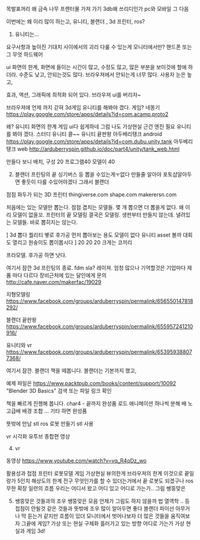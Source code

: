 목발표꺼리 왜 금속 나무  프렌터물 가져 가기
3db왜 쓰리디인가 pc와 모바일 그 다음

이번에는 왜 이리 많이 하는고, 유니티, 블랜더 , 3d 프린터, ros?

1. 유니티는...

 요구사항과 높아진 기대치 사이에서의 괴리
 다룰 수 있는게 모니터에서만?
 핸드폰 또는 그 무엇 하드웨어

ui 화면의 한계, 화면에 들이는 시간이 많고, 수정도 많고,
많은 부분을 보이것에 할애 하더라.
수준도 낮고, 안되는것도 많다.
브라우져에서 안되는게 너무 많다.
사용자 눈은 높고,

효과, 액션, 그래픽에 최적화 되어 있다.
브라우져  ui를 버리자~

브라우져애 언제 까지 갇혀
3d게임
유니티를 해봐야 겠다.
게임?
네똥기
https://play.google.com/store/apps/details?id=com.acamp.proto2

왜? 유니티 화면의 한계 게임 ui다 쉽게하네 그럼 나도 가상현실 근건 엔진 필요
유니티를 봐야 겠다. 스터디 유니티 콜~~
유니티 끝판왕
아두베리탱크 android
https://play.google.com/store/apps/details?id=com.dubu.unity.tank
아두베리탱크 web
http://arduberryspin.github.io/doc/part4/unity/tank_web.html

만들다 보니
배치, 구성 20
프로그램40
모델이 40

2. 블랜더
프린팅의 끝 싱기버스 등 뽑을 수있는게ㅜ없다 만들줄 알아야 포토샵알아두면 좋둣이 다룰 수있어야겠다
 그래서 블랜더

점점 화두가 되는 3D 프린터
thingiverse.com
shape.com
makerersn.com

처음에는 있는 모델만 뽑는다.
점점 겹치는 모델들.  몇 개 뽑으면 더 뽑을게 없다.
왜 이리 모델이 없을꼬.
프린터의 끝 모델링
결국은 모델링.
생판부터 만들지 않는데.
녈려있는 모델들. 바로 뽑히지는 않는다.

] 3d 뽑다 퀄리티 볗로 후가공 먼저 뽑아보는 용도 모델이 없다 유니티 asset 볼까 대회도 열리고
 원숭이도 뽑이봅시다
] 20 20 20 크게는 코끼리

프라모델.
후가공 하면 낫다.

여기서 잠깐 3d 프린팅의 종료.
fdm
sla?
레이져. 엄청 많으나
기억할것은 기업마다 제품 마다  다르다
장비근처에 있는 달인에게 문의
http://cafe.naver.com/makerfac/19029

지형모델링
https://www.facebook.com/groups/arduberryspin/permalink/656550147818292/

블랜더 끝판왕
https://www.facebook.com/groups/arduberryspin/permalink/655957241210916/

유니티와 vr
https://www.facebook.com/groups/arduberryspin/permalink/653959388077368/

여기서 잠깐.
블랜더 책을 떼봅니다.
블랜더는 기본까지 했고,

예제 파일은
https://www.packtpub.com/books/content/support/10092
"Blender 3D Basics" 검색 또는 파일 링크 확인

책을 빠르게 진행해 봅니다. char4 - 끝까지
완성품 로드 애니메이션
하나씩 분해
배
노
고급배
배경
조합
... 기타 하면 완성품

뜻밖에 만남 stl
ros 로봇 만들기 stl 사용

vr
 시각화 유투브 종합편 영상

4. vr

동영상
https://www.youtube.com/watch?v=vq_R4qDz_wo

 활용성과 접점 프린터 로봇모델 게임 가상현실
 뷰의한게 브라우져의 한계 이것으로 끝일랑가 5인치 해상도의 한계
 전구 무엇인가를 할 수 있더는거에서 끝
 로봇도 되겠구나 ros
 무한 확장 일련의 흐름
 우리는 어디서 왔고 어디 있고 어디로 가는가.. 그림 쌩뚱맞은

5. 쌩뚱맞은 것들과의 조우
 쌩뚱맞은 모음 언제가 그림도 하지 않을까
 법 열역학 .. 등
 접점이 안될것 같은 것들과 뜻밖에 조우
 많이  알아두면 좋다
 블랜더 파이선
 아무거나 막 듣는거 같지만 흐름이 있더
 모니터에서 벗어나보자 더 많은 것들을 움직여보자
 그끝에 게임? 가상 또는 현실 구체화
 흘러가고 있는 방향 어디로 가는가 가상 현실과 게임 3d!





